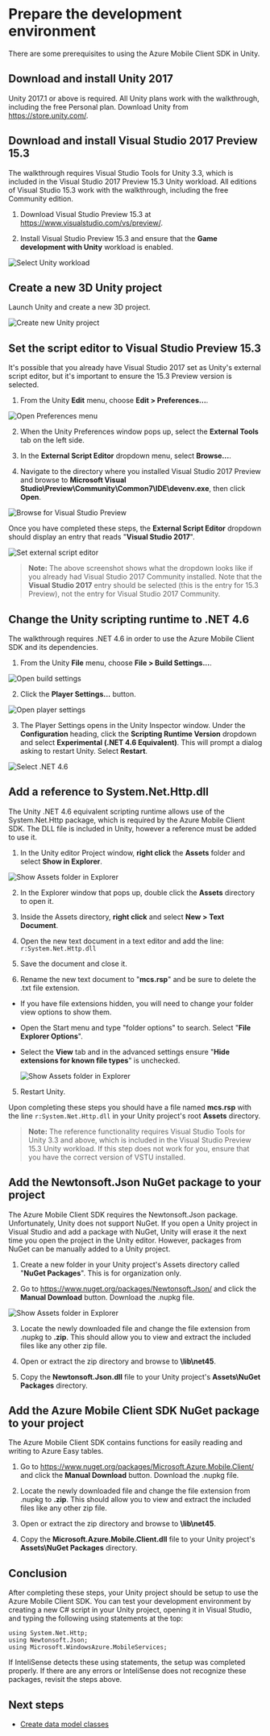 # Prepare the development environment

There are some prerequisites to using the Azure Mobile Client SDK in Unity.

## Download and install Unity 2017

Unity 2017.1 or above is required. All Unity plans work with the walkthrough, including the free Personal plan. Download Unity from https://store.unity.com/.

## Download and install Visual Studio 2017 Preview 15.3

The walkthrough requires Visual Studio Tools for Unity 3.3, which is included in the Visual Studio 2017 Preview 15.3 Unity workload. All editions of Visual Studio 15.3 work with the walkthrough, including the free Community edition.

1. Download Visual Studio Preview 15.3 at https://www.visualstudio.com/vs/preview/.

2. Install Visual Studio Preview 15.3 and ensure that the **Game development with Unity** workload is enabled.

 ![Select Unity workload](media/prepare-dev-environment-image0.png)

## Create a new 3D Unity project

Launch Unity and create a new 3D project.

![Create new Unity project](media/prepare-dev-environment-image1.png)

## Set the script editor to Visual Studio Preview 15.3

It's possible that you already have Visual Studio 2017 set as Unity's external script editor, but it's important to ensure the 15.3 Preview version is selected.

1. From the Unity **Edit** menu, choose **Edit > Preferences...**.

  ![Open Preferences menu](media/prepare-dev-environment-image1.2.png)

2. When the Unity Preferences window pops up, select the **External Tools** tab on the left side.

3. In the **External Script Editor** dropdown menu, select **Browse...**.

4. Navigate to the directory where you installed Visual Studio 2017 Preview and browse to **Microsoft Visual Studio\Preview\Community\Common7\IDE\devenv.exe**, then click **Open**.

  ![Browse for Visual Studio Preview](media/prepare-dev-environment-image2.png)

Once you have completed these steps, the **External Script Editor** dropdown should display an entry that reads "**Visual Studio 2017**".

![Set external script editor](media/prepare-dev-environment-image3.png)

>**Note:** The above screenshot shows what the dropdown looks like if you already had Visual Studio 2017 Community installed. Note that the **Visual Studio 2017** entry should be selected (this is the entry for 15.3 Preview), not the entry for Visual Studio 2017 Community.

## Change the Unity scripting runtime to .NET 4.6
The walkthrough requires .NET 4.6 in order to use the Azure Mobile Client SDK and its dependencies.

1. From the Unity **File** menu, choose **File > Build Settings...**.

  ![Open build settings](media/prepare-dev-environment-image4.png)

2. Click the **Player Settings...** button.

  ![Open player settings](media/prepare-dev-environment-image5.png)

3. The Player Settings opens in the Unity Inspector window. Under the **Configuration** heading, click the **Scripting Runtime Version** dropdown and select **Experimental (.NET 4.6 Equivalent)**. This will prompt a dialog asking to restart Unity. Select **Restart**.

  ![Select .NET 4.6](media/prepare-dev-environment-image6.png)

## Add a reference to System.Net.Http.dll

The Unity .NET 4.6 equivalent scripting runtime allows use of the System.Net.Http package, which is required by the Azure Mobile Client SDK. The DLL file is included in Unity, however a reference must be added to use it.

1. In the Unity editor Project window, **right click** the **Assets** folder and select **Show in Explorer**.

  ![Show Assets folder in Explorer](media/prepare-dev-environment-image7.png)

2. In the Explorer window that pops up, double click the **Assets** directory to open it.

3. Inside the Assets directory, **right click** and select **New > Text Document**.

4. Open the new text document in a text editor and add the line: `r:System.Net.Http.dll`

5. Save the document and close it.

4. Rename the new text document to "**mcs.rsp**" and be sure to delete the .txt file extension.

  * If you have file extensions hidden, you will need to change your folder view options to show them.
  * Open the Start menu and type "folder options" to search. Select "**File Explorer Options**".
  * Select the **View** tab and in the advanced settings ensure "**Hide extensions for known file types**" is unchecked.

    ![Show Assets folder in Explorer](media/prepare-dev-environment-image8.png)

5. Restart Unity.

Upon completing these steps you should have a file named **mcs.rsp** with the line `r:System.Net.Http.dll` in your Unity project's root **Assets** directory.

>**Note:** The reference functionality requires Visual Studio Tools for Unity 3.3 and above, which is included in the Visual Studio Preview 15.3 Unity workload. If this step does not work for you, ensure that you have the correct version of VSTU installed.

## Add the Newtonsoft.Json NuGet package to your project

The Azure Mobile Client SDK requires the Newtonsoft.Json package. Unfortunately, Unity does not support NuGet. If you open a Unity project in Visual Studio and add a package with NuGet, Unity will erase it the next time you open the project in the Unity editor. However, packages from NuGet can be manually added to a Unity project.

1. Create a new folder in your Unity project's Assets directory called "**NuGet Packages**". This is for organization only.

2. Go to https://www.nuget.org/packages/Newtonsoft.Json/ and click the **Manual Download** button. Download the .nupkg file.

  ![Show Assets folder in Explorer](media/prepare-dev-environment-image9.png)

3. Locate the newly downloaded file and change the file extension from .nupkg to **.zip**. This should allow you to view and extract the included files like any other zip file.

4. Open or extract the zip directory and browse to **\lib\net45**.

5. Copy the **Newtonsoft.Json.dll** file to your Unity project's **Assets\NuGet Packages** directory.

## Add the Azure Mobile Client SDK NuGet package to your project

The Azure Mobile Client SDK contains functions for easily reading and writing to Azure Easy tables.

1. Go to https://www.nuget.org/packages/Microsoft.Azure.Mobile.Client/ and click the **Manual Download** button. Download the .nupkg file.

2. Locate the newly downloaded file and change the file extension from .nupkg to **.zip**. This should allow you to view and extract the included files like any other zip file.

3. Open or extract the zip directory and browse to **\lib\net45**.

4. Copy the **Microsoft.Azure.Mobile.Client.dll** file to your Unity project's **Assets\NuGet Packages** directory.

## Conclusion

After completing these steps, your Unity project should be setup to use the Azure Mobile Client SDK. You can test your development environment by creating a new C# script in your Unity project, opening it in Visual Studio, and typing the following using statements at the top:
```
using System.Net.Http;
using Newtonsoft.Json;
using Microsoft.WindowsAzure.MobileServices;
```

If InteliSense detects these using statements, the setup was completed properly. If there are any errors or InteliSense does not recognize these packages, revisit the steps above.

## Next steps

* [Create data model classes](Create%20data%20model%20classes.md)
